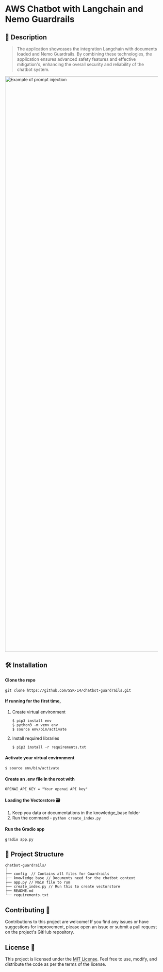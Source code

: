# AWS Chatbot with Langchain and Nemo Guardrails

## 📜 Description
> The application showcases the integration Langchain with documents loaded and Nemo Guardrails. By combining these technologies, the application ensures advanced safety features and effective mitigation's, enhancing the overall security and reliability of the chatbot system.

<img width="1896" alt="Example of prompt injection" src="https://github.com/SSK-14/chatbot-guardrails/assets/45158568/6af98b9a-27c1-455f-948f-2bdbe5d69fd2">


## 🛠️ Installation

#### Clone the repo
 ```
 git clone https://github.com/SSK-14/chatbot-guardrails.git
 ```

#### If running for the first time,

1. Create virtual environment

    ```
    $ pip3 install env
    $ python3 -m venv env
    $ source env/bin/activate
    ```

2. Install required libraries

    ```
    $ pip3 install -r requirements.txt
    ```

#### Activate your virtual environment

```
$ source env/bin/activate
```

#### Create an .env file in the root with

```
OPENAI_API_KEY = "Your openai API key"
```

#### Loading the Vectorstore 🗃️ 

1. Keep you data or documentations in the knowledge_base folder
2. Run the command - `python create_index.py` <!-- Will create a vector database. -->

#### Run the Gradio app

```
gradio app.py
```

## 📁 Project Structure

```
chatbot-guardrails/
│
├── config  // Contains all files for Guardrails 
├── knowledge_base // Documents need for the chatbot context
├── app.py // Main file to run
├── create_index.py // Run this to create vectorstore
├── README.md
└── requirements.txt

```

## Contributing 🤝
Contributions to this project are welcome! If you find any issues or have suggestions for improvement, please open an issue or submit a pull request on the project's GitHub repository.

## License 📝
This project is licensed under the [MIT License](https://github.com/SSK-14/chatbot-guardrails/blob/main/LICENSE). Feel free to use, modify, and distribute the code as per the terms of the license.
